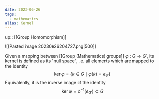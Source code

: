 ```yaml
---
date: 2023-06-26
tags:
  - mathematics
alias: Kernel
---
```

up:: [[Group Homomorphism]]

![[Pasted image 20230626204727.png|500]]

Given a mapping between [[Group (Mathematics)|groups]] $\varphi: G \to G'$, its kernel is defined as its "null space", i.e. all elements which are mapped to the identity
$$
\ker \varphi = \{k \in G \mid \varphi(k) = e_{G'}\}
$$
Equivalently, it is the inverse image of the identity 
$$
\ker\varphi = \varphi^{-1}(e_{G'}) \subset G
$$